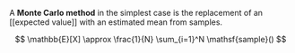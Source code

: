 A **Monte Carlo method** in the simplest case is the replacement of an [[expected value]] with an estimated mean from samples.

$$
\mathbb{E}[X] \approx \frac{1}{N} \sum_{i=1}^N \mathsf{sample}()
$$